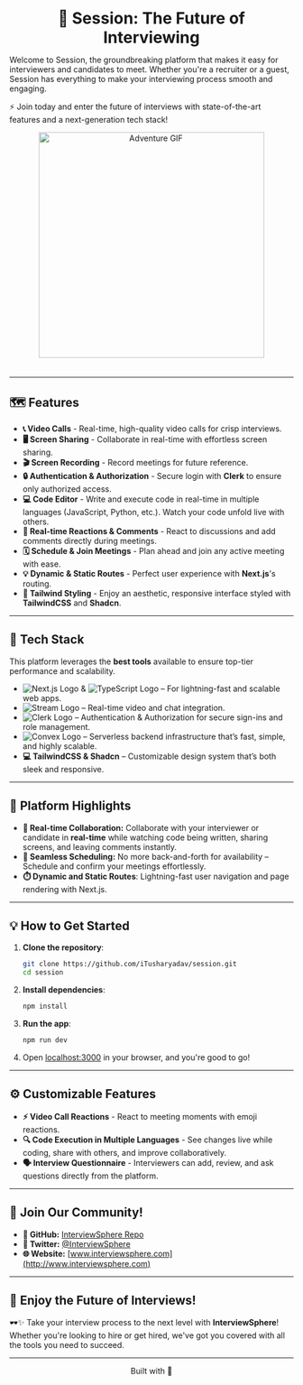 <h1 align="center" style="margin-bottom: 0;">🚀 Session: The Future of Interviewing</h1>

Welcome to Session, the groundbreaking platform that makes it easy for interviewers and candidates to meet. Whether you're a recruiter or a guest, Session has everything to make your interviewing process smooth and engaging.

⚡ Join today and enter the future of interviews with state-of-the-art features and a next-generation tech stack!

<p align="center">
  <img src="https://media1.giphy.com/media/v1.Y2lkPTc5MGI3NjExbjJ0czE2cXlvazNlZzcxeHoweWxtMHJvbWc4N2Q1d3VoczlnMHExbyZlcD12MV9pbnRlcm5hbF9naWZfYnlfaWQmY3Q9Zw/HscDLzkO8EOTmgkhQP/giphy.gif" alt="Adventure GIF" width="400" style="margin-bottom: 20px;">
</p>

---

## :world_map: Features

- **📞 Video Calls** - Real-time, high-quality video calls for crisp interviews.
- **🖥️ Screen Sharing** - Collaborate in real-time with effortless screen sharing.
- **🎬 Screen Recording** - Record meetings for future reference.
- **🔒 Authentication & Authorization** - Secure login with **Clerk** to ensure only authorized access.
- **💻 Code Editor** - Write and execute code in real-time in multiple languages (JavaScript, Python, etc.). Watch your code unfold live with others.
- **🤖 Real-time Reactions & Comments** - React to discussions and add comments directly during meetings.
- **🗓️ Schedule & Join Meetings** - Plan ahead and join any active meeting with ease.
- **💡 Dynamic & Static Routes** - Perfect user experience with **Next.js**'s routing.
- **💎 Tailwind Styling** - Enjoy an aesthetic, responsive interface styled with **TailwindCSS** and **Shadcn**.

---

## :wrench: Tech Stack

This platform leverages the **best tools** available to ensure top-tier performance and scalability.

- ![Next.js Logo](https://img.shields.io/badge/Next.js-000000?style=flat&logo=nextdotjs&logoColor=white) & ![TypeScript Logo](https://img.shields.io/badge/TypeScript-3178C6?style=flat&logo=typescript&logoColor=white) – For lightning-fast and scalable web apps.
- ![Stream Logo](https://img.shields.io/badge/Stream-30B4FF?style=flat&logo=stream&logoColor=white) – Real-time video and chat integration.
- ![Clerk Logo](https://img.shields.io/badge/Clerk-50b4fc?style=flat&logo=clerk&logoColor=white) – Authentication & Authorization for secure sign-ins and role management.
- ![Convex Logo](https://img.shields.io/badge/Convex-F6B900?style=flat&logo=convex&logoColor=black) – Serverless backend infrastructure that’s fast, simple, and highly scalable.
- **💻 TailwindCSS & Shadcn** – Customizable design system that’s both sleek and responsive.





---

## :star2: Platform Highlights

- **🔴 Real-time Collaboration:** Collaborate with your interviewer or candidate in **real-time** while watching code being written, sharing screens, and leaving comments instantly.
- **📅 Seamless Scheduling:** No more back-and-forth for availability – Schedule and confirm your meetings effortlessly.
- **⏱️ Dynamic and Static Routes**: Lightning-fast user navigation and page rendering with Next.js.

---

## :bulb: How to Get Started

1. **Clone the repository**:
   ```bash
   git clone https://github.com/iTusharyadav/session.git
   cd session
   ```

2. **Install dependencies**:
   ```bash
   npm install
   ```

3. **Run the app**:
   ```bash
   npm run dev
   ```

4. Open [localhost:3000](http://localhost:3000) in your browser, and you're good to go!

---



## :gear: Customizable Features

- **⚡ Video Call Reactions** - React to meeting moments with emoji reactions.
- **🔍 Code Execution in Multiple Languages** - See changes live while coding, share with others, and improve collaboratively.
- **🗣️ Interview Questionnaire** - Interviewers can add, review, and ask questions directly from the platform.

---


## :loudspeaker: Join Our Community!

- **🔗 GitHub:** [InterviewSphere Repo](https://github.com/yourusername/InterviewSphere)
- **📣 Twitter:** [@InterviewSphere](https://twitter.com/InterviewSphere)
- **🌐 Website:** [www.interviewsphere.com](http://www.interviewsphere.com)

---

## :tada: Enjoy the Future of Interviews!

🕶️✨ Take your interview process to the next level with **InterviewSphere**! Whether you're looking to hire or get hired, we've got you covered with all the tools you need to succeed. 

---

<p align="center">
  Built with 💙
</p>
